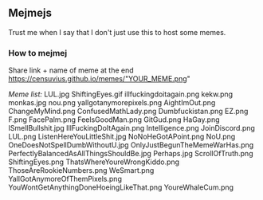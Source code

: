 ## Mejmejs

Trust me when I say that I don't just use this to host some memes.                                  

### How to mejmej
Share link + name of meme at the end
https://censuvius.github.io/memes/"YOUR_MEME.png"

*Meme list:*
LUL.jpg
ShiftingEyes.gif
illfuckingdoitagain.png
kekw.png
monkas.jpg
nou.png
yallgotanymorepixels.png
AightImOut.png
ChangeMyMind.png
ConfusedMathLady.png
Dumbfuckistan.png
EZ.png
F.png
FacePalm.png
FeelsGoodMan.png
GitGud.png
HaGay.png
ISmellBullshit.jpg
IllFuckingDoItAgain.png
Intelligence.png
JoinDiscord.png
LUL.png
ListenHereYouLittleShit.jpg
NoNoHeGotAPoint.png
NoU.png
OneDoesNotSpellDumbWithoutU.jpg
OnlyJustBegunTheMemeWarHas.png
PerfectlyBalancedAsAllThingsShouldBe.jpg
Perhaps.jpg
ScrollOfTruth.png
ShiftingEyes.png
ThatsWhereYoureWrongKiddo.png
ThoseAreRookieNumbers.png
WeSmart.png
YallGotAnymoreOfThemPixels.png
YouWontGetAnythingDoneHoeingLikeThat.png
YoureWhaleCum.png
